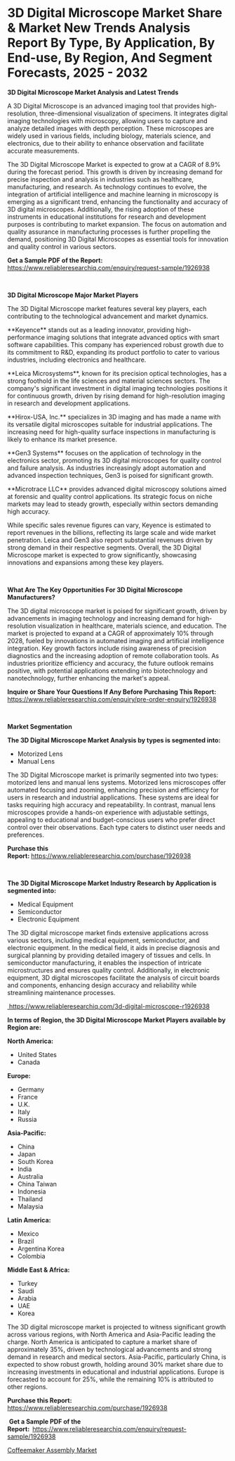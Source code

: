 <p><h1>3D Digital Microscope Market Share & Market New Trends Analysis Report By Type, By Application, By End-use, By Region, And Segment Forecasts, 2025 - 2032</h1></p><p><strong>3D Digital Microscope Market Analysis and Latest Trends</strong></p>
<p><p>A 3D Digital Microscope is an advanced imaging tool that provides high-resolution, three-dimensional visualization of specimens. It integrates digital imaging technologies with microscopy, allowing users to capture and analyze detailed images with depth perception. These microscopes are widely used in various fields, including biology, materials science, and electronics, due to their ability to enhance observation and facilitate accurate measurements.</p><p>The 3D Digital Microscope Market is expected to grow at a CAGR of 8.9% during the forecast period. This growth is driven by increasing demand for precise inspection and analysis in industries such as healthcare, manufacturing, and research. As technology continues to evolve, the integration of artificial intelligence and machine learning in microscopy is emerging as a significant trend, enhancing the functionality and accuracy of 3D digital microscopes. Additionally, the rising adoption of these instruments in educational institutions for research and development purposes is contributing to market expansion. The focus on automation and quality assurance in manufacturing processes is further propelling the demand, positioning 3D Digital Microscopes as essential tools for innovation and quality control in various sectors.</p></p>
<p><strong>Get a Sample PDF of the Report:&nbsp;</strong> <a href="https://www.reliableresearchiq.com/enquiry/request-sample/1926938?utm_campaign=3080&utm_medium=2&utm_source=Github&utm_content=ia&utm_term=28032025&utm_id=3d-digital-microscope">https://www.reliableresearchiq.com/enquiry/request-sample/1926938</a></p>
<p>&nbsp;</p>
<p><strong>3D Digital Microscope Major Market Players</strong></p>
<p><p>The 3D Digital Microscope market features several key players, each contributing to the technological advancement and market dynamics. </p><p>**Keyence** stands out as a leading innovator, providing high-performance imaging solutions that integrate advanced optics with smart software capabilities. This company has experienced robust growth due to its commitment to R&D, expanding its product portfolio to cater to various industries, including electronics and healthcare.</p><p>**Leica Microsystems**, known for its precision optical technologies, has a strong foothold in the life sciences and material sciences sectors. The company's significant investment in digital imaging technologies positions it for continuous growth, driven by rising demand for high-resolution imaging in research and development applications.</p><p>**Hirox-USA, Inc.** specializes in 3D imaging and has made a name with its versatile digital microscopes suitable for industrial applications. The increasing need for high-quality surface inspections in manufacturing is likely to enhance its market presence.</p><p>**Gen3 Systems** focuses on the application of technology in the electronics sector, promoting its 3D digital microscopes for quality control and failure analysis. As industries increasingly adopt automation and advanced inspection techniques, Gen3 is poised for significant growth.</p><p>**Microtrace LLC** provides advanced digital microscopy solutions aimed at forensic and quality control applications. Its strategic focus on niche markets may lead to steady growth, especially within sectors demanding high accuracy.</p><p>While specific sales revenue figures can vary, Keyence is estimated to report revenues in the billions, reflecting its large scale and wide market penetration. Leica and Gen3 also report substantial revenues driven by strong demand in their respective segments. Overall, the 3D Digital Microscope market is expected to grow significantly, showcasing innovations and expansions among these key players.</p></p>
<p>&nbsp;</p>
<p><strong>What Are The Key Opportunities For 3D Digital Microscope Manufacturers?</strong></p>
<p><p>The 3D digital microscope market is poised for significant growth, driven by advancements in imaging technology and increasing demand for high-resolution visualization in healthcare, materials science, and education. The market is projected to expand at a CAGR of approximately 10% through 2028, fueled by innovations in automated imaging and artificial intelligence integration. Key growth factors include rising awareness of precision diagnostics and the increasing adoption of remote collaboration tools. As industries prioritize efficiency and accuracy, the future outlook remains positive, with potential applications extending into biotechnology and nanotechnology, further enhancing the market's appeal.</p></p>
<p><strong>Inquire or Share Your Questions If Any Before Purchasing This Report:</strong> <a href="https://www.reliableresearchiq.com/enquiry/pre-order-enquiry/1926938?utm_campaign=3080&utm_medium=2&utm_source=Github&utm_content=ia&utm_term=28032025&utm_id=3d-digital-microscope">https://www.reliableresearchiq.com/enquiry/pre-order-enquiry/1926938</a></p>
<p>&nbsp;</p>
<p><strong>Market Segmentation</strong></p>
<p><strong>The 3D Digital Microscope Market Analysis by types is segmented into:</strong></p>
<p><ul><li>Motorized Lens</li><li>Manual Lens</li></ul></p>
<p><p>The 3D Digital Microscope market is primarily segmented into two types: motorized lens and manual lens systems. Motorized lens microscopes offer automated focusing and zooming, enhancing precision and efficiency for users in research and industrial applications. These systems are ideal for tasks requiring high accuracy and repeatability. In contrast, manual lens microscopes provide a hands-on experience with adjustable settings, appealing to educational and budget-conscious users who prefer direct control over their observations. Each type caters to distinct user needs and preferences.</p></p>
<p><strong>Purchase this Report:&nbsp;</strong><a href="https://www.reliableresearchiq.com/purchase/1926938?utm_campaign=3080&utm_medium=2&utm_source=Github&utm_content=ia&utm_term=28032025&utm_id=3d-digital-microscope">https://www.reliableresearchiq.com/purchase/1926938</a></p>
<p>&nbsp;</p>
<p><strong>The 3D Digital Microscope Market Industry Research by Application is segmented into:</strong></p>
<p><ul><li>Medical Equipment</li><li>Semiconductor</li><li>Electronic Equipment</li></ul></p>
<p><p>The 3D digital microscope market finds extensive applications across various sectors, including medical equipment, semiconductor, and electronic equipment. In the medical field, it aids in precise diagnosis and surgical planning by providing detailed imagery of tissues and cells. In semiconductor manufacturing, it enables the inspection of intricate microstructures and ensures quality control. Additionally, in electronic equipment, 3D digital microscopes facilitate the analysis of circuit boards and components, enhancing design accuracy and reliability while streamlining maintenance processes.</p></p>
<p><a href="https://www.reliableresearchiq.com/3d-digital-microscope-r1926938?utm_campaign=3080&utm_medium=2&utm_source=Github&utm_content=ia&utm_term=28032025&utm_id=3d-digital-microscope">&nbsp;https://www.reliableresearchiq.com/3d-digital-microscope-r1926938</a></p>
<p><strong>In terms of Region, the 3D Digital Microscope Market Players available by Region are:</strong></p>
<p>
    <p> <strong> North America: </strong>
        <ul>
            <li>United States</li>
            <li>Canada</li>
        </ul>
        </p> 
    <p> <strong> Europe: </strong>
        <ul>
            <li>Germany</li>
            <li>France</li>
            <li>U.K.</li>
            <li>Italy</li>
            <li>Russia</li>
        </ul>
        </p> 
    <p> <strong> Asia-Pacific: </strong>
        <ul>
            <li>China</li>
            <li>Japan</li>
            <li>South Korea</li>
            <li>India</li>
            <li>Australia</li>
            <li>China Taiwan</li>
            <li>Indonesia</li>
            <li>Thailand</li>
            <li>Malaysia</li>
        </ul>
        </p> 
    <p> <strong> Latin America: </strong>
        <ul>
            <li>Mexico</li>
            <li>Brazil</li>
            <li>Argentina Korea</li>
            <li>Colombia</li>
        </ul>
        </p> 
    <p> <strong> Middle East & Africa: </strong>
        <ul>
            <li>Turkey</li>
            <li>Saudi</li>
            <li>Arabia</li>
            <li>UAE</li>
            <li>Korea</li>
        </ul>
    </p>
    </p>
<p><p>The 3D digital microscope market is projected to witness significant growth across various regions, with North America and Asia-Pacific leading the charge. North America is anticipated to capture a market share of approximately 35%, driven by technological advancements and strong demand in research and medical sectors. Asia-Pacific, particularly China, is expected to show robust growth, holding around 30% market share due to increasing investments in educational and industrial applications. Europe is forecasted to account for 25%, while the remaining 10% is attributed to other regions.</p></p>
<p><strong>Purchase this Report: </strong><a href="https://www.reliableresearchiq.com/purchase/1926938?utm_campaign=3080&utm_medium=2&utm_source=Github&utm_content=ia&utm_term=28032025&utm_id=3d-digital-microscope">https://www.reliableresearchiq.com/purchase/1926938</a></p>
<p>&nbsp;<strong>Get a Sample PDF of the Report:&nbsp;&nbsp;</strong><a href="https://www.reliableresearchiq.com/enquiry/request-sample/1926938?utm_campaign=3080&utm_medium=2&utm_source=Github&utm_content=ia&utm_term=28032025&utm_id=3d-digital-microscope">https://www.reliableresearchiq.com/enquiry/request-sample/1926938</a></p>
<p><strong></strong></p>
<p><p><a href="https://github.com/kaddahblejc/Market-Research-Report-List-1/blob/main/coffeemaker-assembly-market.md?utm_campaign=3080&utm_medium=2&utm_source=Github&utm_content=ia&utm_term=28032025&utm_id=3d-digital-microscope">Coffeemaker Assembly Market</a></p></p>